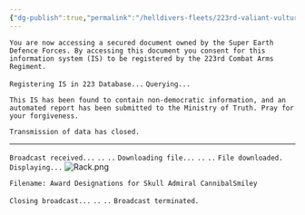 ```yaml
---
{"dg-publish":true,"permalink":"/helldivers-fleets/223rd-valiant-vultures/223rd-operator-files/cannibal-smiley/","noteIcon":"","created":"2024-03-27T13:33:27.679+01:00","updated":"2024-03-27T13:34:41.124+01:00"}
---
```


`You are now accessing a secured document owned by the Super Earth Defence Forces. By accessing this document you consent for this information system (IS) to be registered by the 223rd Combat Arms Regiment.`

`Registering IS in 223 Database...`
`Querying...`

`This IS has been found to contain non-democratic information, and an automated report has been submitted to the Ministry of Truth. Pray for your forgiveness.`

`Transmission of data has closed.`

- - - - 

`Broadcast received...`
`..`
`..`
`Downloading file...`
`..`
`..`
`File downloaded.`
`Displaying...`
![Rack.png](/img/user/Images/Rack.png)

 `Filename: Award Designations for Skull Admiral CannibalSmiley`

`Closing broadcast...`
`..`
`..`
`Broadcast terminated.`